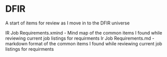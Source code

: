 # DFIR

A start of items for review as I move in to the DFIR universe

IR Job Requirements.xmind - Mind map of the common items I found while reviewing current job listings for requirments
Ir Job Requirements.md - markdown format of the common items I found while reviewing current job listings for requirments
